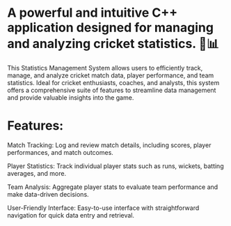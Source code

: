 A powerful and intuitive C++ application designed for managing and analyzing cricket statistics. 🏏📊
=======================================================================================================

This Statistics Management System allows users to efficiently track, manage, and analyze cricket match data, player performance, and team statistics. Ideal for cricket enthusiasts, coaches, and analysts, this system offers a comprehensive suite of features to streamline data management and provide valuable insights into the game.

Features:
==========

Match Tracking: Log and review match details, including scores, player performances, and match outcomes.

Player Statistics: Track individual player stats such as runs, wickets, batting averages, and more.

Team Analysis: Aggregate player stats to evaluate team performance and make data-driven decisions.

User-Friendly Interface: Easy-to-use interface with straightforward navigation for quick data entry and retrieval.
